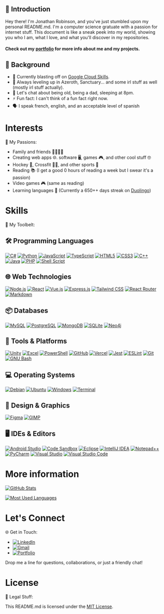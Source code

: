## 👋 Introduction

Hey there! I'm Jonathan Robinson, and you've just stumbled upon my personal README.md. I'm a computer science gratuate with a passion for internet stuff. This document is like a sneak peek into my world, showing you who I am, what I love, and what you'll discover in my repositories.

#### Check out my [portfolio](https://jonrobinson.ca) for more info about me and my projects.

## 🚀 Background

- 🔭 Currently blasting off on [Google Cloud Skills](https://www.cloudskillsboost.google/).
- 🌱 Always leveling up in Azeroth, Sanctuary... and some irl stuff as well (mostly irl stuff actually).
- 💬 Let's chat about being old, being a dad, sleeping at 8pm.
- ⚡ Fun fact: I can't think of a fun fact right now.
- 🗣️ I speak french, english, and an acceptable level of spanish

# Interests

🎯 My Passions:

- Family and friends 👨‍👩‍👧‍👦
- Creating web apps 🌐. software 🖥️, games 🎮, and other cool stuff 🤓
- Hockey 🏒, Crossfit 🏋️‍♂️, and other sports 🏈
- Reading 📚 (I get a good 0 hours of reading a week but I swear it's a passion)
- Video games 🎮 (same as reading) 
- Learning languages 🧠 (Currently a 650++ days streak on [Duolingo][duolingo-url])

# Skills

🔨 My Toolbelt:

## 🛠️ Programming Languages
[![C#][c#-img]][c#-url]
[![Python][python-img]][python-url]
[![JavaScript][js-img]][js-url]
[![TypeScript][ts-img]][ts-url]
[![HTML5][html5-img]][html5-url]
[![CSS3][css3-img]][css3-url]
[![C++][c++-img]][c++-url]
[![Java][java-img]][java-url]
[![PHP][php-img]][php-url]
[![Shell Script][shell-script-img]][shell-script-url]

## 🌐 Web Technologies
[![Node.js][node-img]][node-url]
[![React][react-img]][react-url]
[![Vue.js][vue-img]][vue-url]
[![Express.js][express-img]][express-url]
[![Tailwind CSS][tailwind-img]][tailwind-url]
[![React Router][react-router-img]][react-router-url]
[![Markdown][markdown-img]][markdown-url]

## 📦 Databases
[![MySQL][mysql-img]][mysql-url]
[![PostgreSQL][pgsql-img]][pgsql-url]
[![MongoDB][mongodb-img]][mongodb-url]
[![SQLite][sqlite-img]][sqlite-url]
[![Neo4j][neo4j-img]][neo4j-url]

## 🔧 Tools & Platforms
[![Unity][unity-img]][unity-url]
[![Excel][excel-img]][excel-url]
[![PowerShell][powershell-img]][powershell-url]
[![GitHub][github-img]][github-url]
[![Vercel][vercel-img]][vercel-url]
[![Jest][jest-img]][jest-url]
[![ESLint][eslint-img]][eslint-url]
[![Git][git-img]][git-url]
[![GNU Bash][gnu-bash-img]][gnu-bash-url]

## 💻 Operating Systems
[![Debian][debian-img]][debian-url]
[![Ubuntu][ubuntu-img]][ubuntu-url]
[![Windows][windows-img]][windows-url]
[![Terminal][terminal-img]][terminal-url]

## 🎨 Design & Graphics
[![Figma][figma-img]][figma-url]
[![GIMP][gimp-img]][gimp-url]

## 🖥️ IDEs & Editors
[![Android Studio][android-studio-img]][android-studio-url]
[![Code Sandbox][code-sandbox-img]][code-sandbox-url]
[![Eclipse][eclipse-img]][eclipse-url]
[![IntelliJ IDEA][intellij-img]][intellij-url]
[![Notepad++][notepad++-img]][notepad++-url]
[![PyCharm][pycharm-img]][pycharm-url]
[![Visual Studio][visual-studio-img]][visual-studio-url]
[![Visual Studio Code][vs-code-img]][vs-code-url]

# More information

[![GitHub Stats][github-stats]][github-stats]

[![Most Used Languages][github-most-used-languages]][github-most-used-languages]

# Let's Connect

🌐 Get in Touch:

- [![LinkedIn][linkedin-shield]][linkedin-url]
- [![Gmail][gmail-shield]][gmail-url]
- [![Portfolio][portfolio-shield]][portfolio-url]

Drop me a line for questions, collaborations, or just a friendly chat!


# License

📜 Legal Stuff:

This README.md is licensed under the [MIT License](https://mit-license.org/).

<!-- tech shields -->
[c#-img]: https://img.shields.io/badge/c%23-239120?style=for-the-badge&logo=c-sharp&logoColor=white
[c#-url]: https://docs.microsoft.com/en-us/dotnet/csharp/
[python-img]: https://img.shields.io/badge/python-3776AB?style=for-the-badge&logo=python&logoColor=white
[python-url]: https://www.python.org/
[js-img]: https://img.shields.io/badge/javascript-F7DF1E?style=for-the-badge&logo=javascript&logoColor=black
[js-url]: https://developer.mozilla.org/en-US/docs/Web/JavaScript
[node-img]: https://img.shields.io/badge/node.js-43853D?style=for-the-badge&logo=node.js&logoColor=white
[node-url]: https://nodejs.org/en/
[ts-img]: https://img.shields.io/badge/typescript-007ACC?style=for-the-badge&logo=typescript&logoColor=white
[ts-url]: https://www.typescriptlang.org/
[html5-img]: https://img.shields.io/badge/html5-E34F26?style=for-the-badge&logo=html5&logoColor=white
[html5-url]: https://developer.mozilla.org/en-US/docs/Web/Guide/HTML/HTML5
[css3-img]: https://img.shields.io/badge/css3-1572B6?style=for-the-badge&logo=css3&logoColor=white
[css3-url]: https://developer.mozilla.org/en-US/docs/Web/CSS
[c++-img]: https://img.shields.io/badge/c++-00599C?style=for-the-badge&logo=c%2B%2B&logoColor=white
[c++-url]: https://www.cplusplus.com/
[java-img]: https://img.shields.io/badge/java-ED8B00?style=for-the-badge&logo=java&logoColor=white
[java-url]: https://www.java.com/en/
[php-img]: https://img.shields.io/badge/php-777BB4?style=for-the-badge&logo=php&logoColor=white
[php-url]: https://www.php.net/
[markdown-img]: https://img.shields.io/badge/markdown-000000?style=for-the-badge&logo=markdown&logoColor=white
[markdown-url]: https://www.markdownguide.org/
[shell-script-img]: https://img.shields.io/badge/shell_script-121011?style=for-the-badge&logo=gnu-bash&logoColor=white
[shell-script-url]: https://www.shellscript.sh/
[react-img]: https://img.shields.io/badge/react-20232A?style=for-the-badge&logo=react&logoColor=61DAFB
[react-url]: https://reactjs.org/
[vue-img]: https://img.shields.io/badge/vue.js-35495E?style=for-the-badge&logo=vuedotjs&logoColor=4FC08D
[vue-url]: https://vuejs.org/
[tailwind-img]: https://img.shields.io/badge/tailwindcss-38B2AC?style=for-the-badge&logo=tailwind-css&logoColor=white
[tailwind-url]: https://tailwindcss.com/
[react-router-img]: https://img.shields.io/badge/react_router-CA4245?style=for-the-badge&logo=react-router&logoColor=white
[react-router-url]: https://reactrouter.com/
[mysql-img]: https://img.shields.io/badge/mysql-4479A1?style=for-the-badge&logo=mysql&logoColor=white
[mysql-url]: https://www.mysql.com/
[pgsql-img]: https://img.shields.io/badge/postgresql-316192?style=for-the-badge&logo=postgresql&logoColor=white
[pgsql-url]: https://www.postgresql.org/
[mongodb-img]: https://img.shields.io/badge/mongodb-47A248?style=for-the-badge&logo=mongodb&logoColor=white
[mongodb-url]: https://www.mongodb.com/
[sqlite-img]: https://img.shields.io/badge/sqlite-07405E?style=for-the-badge&logo=sqlite&logoColor=white
[sqlite-url]: https://www.sqlite.org/index.html
[unity-img]: https://img.shields.io/badge/unity-100000?style=for-the-badge&logo=unity&logoColor=white
[unity-url]: https://unity.com/
[excel-img]: https://img.shields.io/badge/microsoft_excel-217346?style=for-the-badge&logo=microsoft-excel&logoColor=white
[excel-url]: https://www.microsoft.com/en-us/microsoft-365/excel
[powershell-img]: https://img.shields.io/badge/powershell-5391FE?style=for-the-badge&logo=powershell&logoColor=white
[powershell-url]: https://docs.microsoft.com/en-us/powershell/
[github-img]: https://img.shields.io/badge/github-181717?style=for-the-badge&logo=github&logoColor=white
[github-url]:https://github.com/Jon-Robb
[debian-img]: https://img.shields.io/badge/debian-A81D33?style=for-the-badge&logo=debian&logoColor=white
[debian-url]: https://www.debian.org/
[ubuntu-img]: https://img.shields.io/badge/ubuntu-E95420?style=for-the-badge&logo=ubuntu&logoColor=white
[ubuntu-url]: https://ubuntu.com/
[windows-img]: https://img.shields.io/badge/windows-0078D6?style=for-the-badge&logo=windows&logoColor=white
[windows-url]: https://www.microsoft.com/en-us/windows
[express-img]: https://img.shields.io/badge/express.js-404D59?style=for-the-badge
[express-url]: https://expressjs.com/
[jest-img]: https://img.shields.io/badge/jest-C21325?style=for-the-badge&logo=jest&logoColor=white
[jest-url]: https://jestjs.io/
[vercel-img]: https://img.shields.io/badge/vercel-000000?style=for-the-badge&logo=vercel&logoColor=white
[vercel-url]: https://vercel.com/
[neo4j-img]: https://img.shields.io/badge/neo4j-008CC1?style=for-the-badge&logo=neo4j&logoColor=white
[neo4j-url]: https://neo4j.com/
[figma-img]: https://img.shields.io/badge/figma-F24E1E?style=for-the-badge&logo=figma&logoColor=white
[figma-url]: https://www.figma.com/
[gimp-img]: https://img.shields.io/badge/gimp-5C5543?style=for-the-badge&logo=gimp&logoColor=white
[gimp-url]: https://www.gimp.org/
[duolingo-img]: https://img.shields.io/badge/duolingo-58CC02?style=for-the-badge&logo=duolingo&logoColor=white
[duolingo-url]: https://www.duolingo.com/
[android-studio-img]: https://img.shields.io/badge/android_studio-3DDC84?style=for-the-badge&logo=android-studio&logoColor=white
[android-studio-url]: https://developer.android.com/studio
[code-sandbox-img]: https://img.shields.io/badge/code_sandbox-000000?style=for-the-badge&logo=code-sandbox&logoColor=white
[code-sandbox-url]: https://codesandbox.io/
[eclipse-img]: https://img.shields.io/badge/eclipse-2C2255?style=for-the-badge&logo=eclipse&logoColor=white
[eclipse-url]: https://www.eclipse.org/
[intellij-img]: https://img.shields.io/badge/intellij_idea-000000?style=for-the-badge&logo=intellij-idea&logoColor=white
[intellij-url]: https://www.jetbrains.com/idea/
[notepad++-img]: https://img.shields.io/badge/notepad++-90E59A?style=for-the-badge&logo=notepad%2B%2B&logoColor=black
[notepad++-url]: https://notepad-plus-plus.org/
[pycharm-img]: https://img.shields.io/badge/pycharm-000000?style=for-the-badge&logo=pycharm&logoColor=white
[pycharm-url]: https://www.jetbrains.com/pycharm/
[visual-studio-img]: https://img.shields.io/badge/visual_studio-5C2D91?style=for-the-badge&logo=visual-studio&logoColor=white
[visual-studio-url]: https://visualstudio.microsoft.com/
[vs-code-img]: https://img.shields.io/badge/visual_studio_code-007ACC?style=for-the-badge&logo=visual-studio-code&logoColor=white
[vs-code-url]: https://code.visualstudio.com/
[eslint-img]: https://img.shields.io/badge/eslint-4B32C3?style=for-the-badge&logo=eslint&logoColor=white
[eslint-url]: https://eslint.org/
[git-img]: https://img.shields.io/badge/git-F05032?style=for-the-badge&logo=git&logoColor=white
[git-url]: https://git-scm.com/
[gnu-bash-img]: https://img.shields.io/badge/gnu_bash-4EAA25?style=for-the-badge&logo=gnu-bash&logoColor=white
[gnu-bash-url]: https://www.gnu.org/software/bash/
[terminal-img]: https://img.shields.io/badge/terminal-4D4D4D?style=for-the-badge&logo=windows-terminal&logoColor=white
[terminal-url]: https://docs.microsoft.com/en-us/windows/terminal/


<!-- stats -->
[github-stats]: https://github-readme-stats.vercel.app/api?username=Jon-Robb&theme=blue-green
[github-most-used-languages]: https://github-readme-stats.vercel.app/api/top-langs/?username=Jon-Robb&theme=blue-green

<!-- contact shields -->
[linkedin-shield]: https://img.shields.io/badge/-LinkedIn-black.svg?style=for-the-badge&logo=linkedin&colorB=555
[linkedin-url]: https://linkedin.com/in/jonathan-robinson-187716274
[gmail-shield]:	https://img.shields.io/badge/Gmail-D14836?style=for-the-badge&logo=gmail&logoColor=white
[gmail-url]: mailto:robinsonjonathan240817@gmail.com
[portfolio-shield]:https://img.shields.io/badge/website-000000?style=for-the-badge&logo=About.me&logoColor=white
[portfolio-url]: https://jonrobinson.ca

